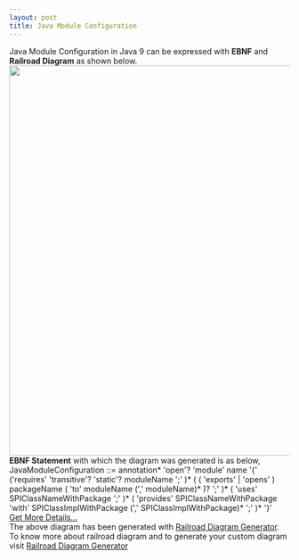 ```yaml
---
layout: post
title: Java Module Configuration
---
```


<div class="message">
  Java Module Configuration in Java 9 can be expressed with <B>EBNF</B> and <B>Railroad Diagram</B> as shown below.
</div>

<img src="https://i.pinimg.com/originals/9e/ce/19/9ece197e032e447691efa4c3c3d1eb8c.png" alt="" style="width:700px;"/>

<div class="message">
<B>EBNF Statement</B> with which the diagram was generated is as below,
JavaModuleConfiguration ::= annotation* 'open'? 'module' name '{' ('requires' 'transitive'? 'static'? moduleName ';' )* ( ( 'exports' | 'opens' ) packageName ( 'to' moduleName (',' moduleName)* )? ';' )* ( 'uses' SPIClassNameWithPackage ';' )* ( 'provides' SPIClassNameWithPackage 'with' SPIClassImplWithPackage (',' SPIClassImplWithPackage)* ';' )* '}'
</div>
<a href="https://www.slideshare.net/narendransolaisridharan/java-module-configuration" target="_blank">Get More Details...</a>

<div>
The above diagram has been generated with <a name="Railroad-Diagram-Generator" class="signature" title="http://www.bottlecaps.de/rr/ui" href="http://www.bottlecaps.de/rr/ui" target="_blank">Railroad Diagram Generator</a>. To know more about railroad diagram and to generate your custom diagram visit <a name="Railroad-Diagram-Generator" class="signature" title="http://www.bottlecaps.de/rr/ui" href="http://www.bottlecaps.de/rr/ui" target="_blank">Railroad Diagram Generator</a>
</div>




